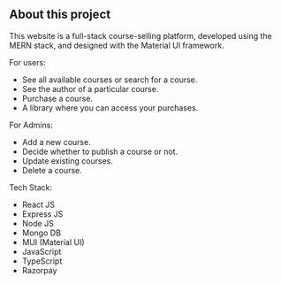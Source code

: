 ## About this project

This website is a full-stack course-selling platform, developed using the MERN stack, and designed with the Material UI framework.

For users:
- See all available courses or search for a course.
- See the author of a particular course.
- Purchase a course.
- A library where you can access your purchases.

For Admins:
- Add a new course.
- Decide whether to publish a course or not.
- Update existing courses.
- Delete a course.

Tech Stack:
- React JS
- Express JS
- Node JS
- Mongo DB
- MUI (Material UI)
- JavaScript
- TypeScript
- Razorpay

